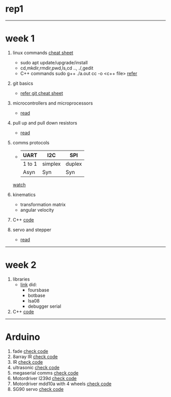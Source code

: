 # rep1
------
# week 1
  1. linux commands
     [cheat sheet](https://www.linuxtrainingacademy.com/linux-commands-cheat-sheet/)
      * sudo apt update/upgrade/install
      * cd,mkdir,rmdir,pwd,ls,cd .., ./<output filename>,gedit <opfilename>
      * C++ commands
        sudo g++ <filename>
        ./a.out
        cc -o <output filename> <c++ file>
        [refer](https://rupinderjeetkaur.wordpress.com/2014/06/20/run-a-cc-program-on-terminal-using-gcc-compiler/)
      
  2. git basics
      * [refer git cheat sheet](/home/arthur/Downloads)
  3. microcontrollers and microprocessors
      * [read](https://electronicsforu.com/resources/difference-between-microprocessor-and-microcontroller)
  4. pull up and pull down resistors
      * [read](https://www.electronics-tutorials.ws/logic/pull-up-resistor.html)
  5. comms protocols
      * UART|I2C|SPI
        -----|-----|-----
        1 to 1|simplex|duplex
        Asyn|Syn|Syn
       
       [watch](https://www.youtube.com/watch?v=IyGwvGzrqp8&t=627s)
  6. kinematics
      * transformation matrix
      * angular velocity
  7. C++
      [code](https://github.com/arthurgomes4/rep1/tree/master/taskphase1)
  8. servo and stepper
      * [read](https://www.amci.com/industrial-automation-resources/plc-automation-tutorials/stepper-vs-servo/)
 -------
# week 2
  1. libraries
      * [link](https://github.com/RoboManipal-9-0/Libraries/tree/master/BotBase)
          did:
        * foursbase
        * botbase
        * lsa08
        * debugger serial
  2. C++
     [code](https://github.com/arthurgomes4/rep1/blob/master/task%202%20matrices.cpp)
 --------
# Arduino
  1. fade
     [check code](https://github.com/arthurgomes4/rep1fade/tree/master/)
  2. 8array IR
     [check code](https://github.com/arthurgomes4/rep1/tree/master/8array_IR)
  3. IR
     [check code](https://github.com/arthurgomes4/rep1/tree/master/IR)
  4. ultrasonic
     [check code](https://github.com/arthurgomes4/rep1/tree/master/ultrasonic)
  5. megaserial comms
     [check code](https://github.com/arthurgomes4/rep1/tree/master/MegaSerialComm)   
  6. Motordriver l239d
     [check code](https://github.com/arthurgomes4/rep1/tree/master/Motorl239d)
  7. Motordriver mdd10a with 4 wheels
     [check code](https://github.com/arthurgomes4/rep1/tree/master/4wheelmdd10a)
  8. SG90 servo
     [check code](https://github.com/arthurgomes4/rep1/blob/master/sg90.ino)
